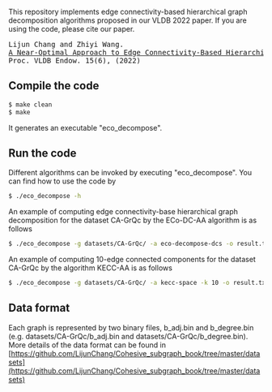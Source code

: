This repository implements edge connectivity-based hierarchical graph decomposition algorithms proposed in our VLDB 2022 paper. If you are using the code, please cite our paper.
<pre>
Lijun Chang and Zhiyi Wang.
<a href="pdf/vldb22.pdf">A Near-Optimal Approach to Edge Connectivity-Based Hierarchical Graph Decomposition.</a>
Proc. VLDB Endow. 15(6), (2022)
</pre>

## Compile the code

```sh
$ make clean
$ make
```
It generates an executable "eco_decompose".

## Run the code

Different algorithms can be invoked by executing "eco_decompose". You can find how to use the code by
```sh
$ ./eco_decompose -h
```

An example of computing edge connectivity-base hierarchical graph decomposition for the dataset CA-GrQc by the ECo-DC-AA algorithm is as follows
```sh
$ ./eco_decompose -g datasets/CA-GrQc/ -a eco-decompose-dcs -o result.txt
```

An example of computing 10-edge connected components for the dataset CA-GrQc by the algorithm KECC-AA is as follows
```sh
$ ./eco_decompose -g datasets/CA-GrQc/ -a kecc-space -k 10 -o result.txt
```

## Data format
Each graph is represented by two binary files, b_adj.bin and b_degree.bin (e.g. datasets/CA-GrQc/b_adj.bin and datasets/CA-GrQc/b_degree.bin). More details of the data format can be found in [https://github.com/LijunChang/Cohesive_subgraph_book/tree/master/datasets](https://github.com/LijunChang/Cohesive_subgraph_book/tree/master/datasets)


[//]: # "In the b_degree.bin, the first line is a single number checking whether the size of unsigned int in bytes of the machine is consistent with the binary files."

[//]: # "The second line is a single number representing the number of vertices (n) of the graph."

[//]: # "The third line is a single number representing the number of directed edges (2*m) of the graph (each undirected edge counts as two directed edges)."

[//]: # "For the next n lines, each contains a single number corrsponding to the degree of a vertex (e.g. the next first line contains the degree of vertex 0)."

[//]: # "In the b_adj.bin, there are n lines in total."

[//]: # "Each line contains multiple numbers representing the neighbours of a vertex (e.g. the first line includes neighbours of vertex 0)."


